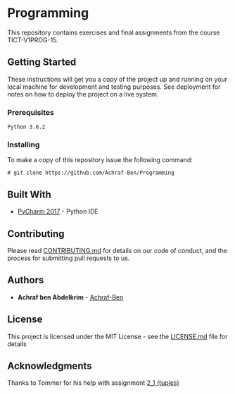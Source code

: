 # Programming

This repository contains exercises and final assignments from the course TICT-V1PROG-15.

## Getting Started

These instructions will get you a copy of the project up and running on your local machine for development and testing purposes. See deployment for notes on how to deploy the project on a live system.

### Prerequisites

```
Python 3.6.2
```

### Installing

To make a copy of this repository issue the following command:

```
# git clone https://github.com/Achraf-Ben/Programming
```

## Built With

* [PyCharm 2017](https://www.jetbrains.com/pycharm/) - Python IDE

## Contributing

Please read [CONTRIBUTING.md](https://github.com/Achraf-Ben/Programming/blob/master/CONTRIBUTING.md) for details on our code of conduct, and the process for submitting pull requests to us.

## Authors

* **Achraf ben Abdelkrim** - [Achraf-Ben](https://github.com/Achraf-Ben)

## License

This project is licensed under the MIT License - see the [LICENSE.md](https://github.com/Achraf-Ben/Programming/blob/master/LICENSE.md) file for details

## Acknowledgments

Thanks to Tommer for his help with assignment [2_1 (tuples)](https://github.com/Achraf-Ben/Programming/blob/master/Opdrachten%20Les%202/2_1%20(tuples).py)

